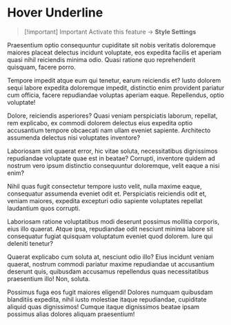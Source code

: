 # Hover Underline

> [!important] Important
> Activate this feature -> **Style Settings**

Praesentium optio consequuntur cupiditate sit nobis veritatis doloremque maiores placeat delectus incidunt voluptate, eos expedita facilis et aperiam quasi nihil reiciendis minima odio. Quasi ratione quo reprehenderit quisquam, facere porro.

Tempore impedit atque eum qui tenetur, earum reiciendis et? Iusto dolorem sequi labore expedita doloremque impedit, distinctio enim provident pariatur cum officia, facere repudiandae voluptas aperiam eaque. Repellendus, optio voluptate!

Dolore, reiciendis asperiores? Quasi veniam perspiciatis laborum, repellat, rem explicabo, ex commodi dolorem delectus eius expedita optio accusantium tempore obcaecati nam ullam eveniet sapiente. Architecto assumenda delectus nisi voluptates inventore?

Laboriosam sint quaerat error, hic vitae soluta, necessitatibus dignissimos repudiandae voluptate quae est in beatae? Corrupti, inventore quidem ad nostrum vero ipsum distinctio consequuntur doloremque, velit eaque a nisi enim?

Nihil quas fugit consectetur tempore iusto velit, nulla maxime eaque, consequatur assumenda eveniet odit et. Perspiciatis reiciendis odit et, veniam maiores, expedita excepturi odio sapiente voluptates repellat laudantium quos corrupti.

Laboriosam ratione voluptatibus modi deserunt possimus mollitia corporis, eius illo quaerat. Atque ipsa, repudiandae odit nesciunt minima labore sit consequatur fugiat quisquam voluptatum eveniet quod dolorem. Iure qui deleniti tenetur?

Quaerat explicabo cum soluta at, nesciunt odio illo? Eius incidunt veniam quaerat, nostrum commodi pariatur maxime repudiandae ut accusantium deserunt quis, quibusdam accusamus repellendus quas necessitatibus praesentium illo! Non, soluta.

Possimus fuga eos fugit maiores eligendi! Dolores numquam quibusdam blanditiis expedita, nihil iusto molestiae itaque repudiandae, cupiditate aliquid quas dignissimos! Cumque itaque dignissimos beatae ipsam possimus alias dolores aliquam praesentium!